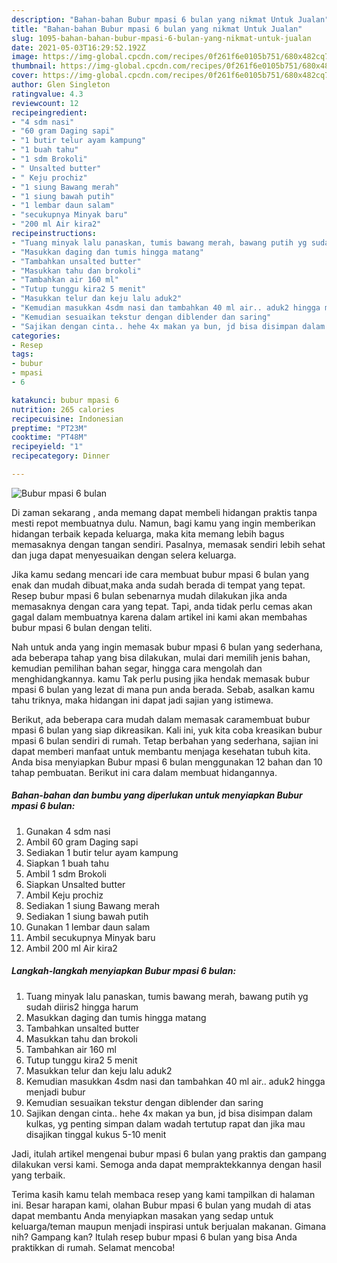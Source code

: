 ```yaml
---
description: "Bahan-bahan Bubur mpasi 6 bulan yang nikmat Untuk Jualan"
title: "Bahan-bahan Bubur mpasi 6 bulan yang nikmat Untuk Jualan"
slug: 1095-bahan-bahan-bubur-mpasi-6-bulan-yang-nikmat-untuk-jualan
date: 2021-05-03T16:29:52.192Z
image: https://img-global.cpcdn.com/recipes/0f261f6e0105b751/680x482cq70/bubur-mpasi-6-bulan-foto-resep-utama.jpg
thumbnail: https://img-global.cpcdn.com/recipes/0f261f6e0105b751/680x482cq70/bubur-mpasi-6-bulan-foto-resep-utama.jpg
cover: https://img-global.cpcdn.com/recipes/0f261f6e0105b751/680x482cq70/bubur-mpasi-6-bulan-foto-resep-utama.jpg
author: Glen Singleton
ratingvalue: 4.3
reviewcount: 12
recipeingredient:
- "4 sdm nasi"
- "60 gram Daging sapi"
- "1 butir telur ayam kampung"
- "1 buah tahu"
- "1 sdm Brokoli"
- " Unsalted butter"
- " Keju prochiz"
- "1 siung Bawang merah"
- "1 siung bawah putih"
- "1 lembar daun salam"
- "secukupnya Minyak baru"
- "200 ml Air kira2"
recipeinstructions:
- "Tuang minyak lalu panaskan, tumis bawang merah, bawang putih yg sudah diiris2 hingga harum"
- "Masukkan daging dan tumis hingga matang"
- "Tambahkan unsalted butter"
- "Masukkan tahu dan brokoli"
- "Tambahkan air 160 ml"
- "Tutup tunggu kira2 5 menit"
- "Masukkan telur dan keju lalu aduk2"
- "Kemudian masukkan 4sdm nasi dan tambahkan 40 ml air.. aduk2 hingga menjadi bubur"
- "Kemudian sesuaikan tekstur dengan diblender dan saring"
- "Sajikan dengan cinta.. hehe 4x makan ya bun, jd bisa disimpan dalam kulkas, yg penting simpan dalam wadah tertutup rapat dan jika mau disajikan tinggal kukus 5-10 menit"
categories:
- Resep
tags:
- bubur
- mpasi
- 6

katakunci: bubur mpasi 6 
nutrition: 265 calories
recipecuisine: Indonesian
preptime: "PT23M"
cooktime: "PT48M"
recipeyield: "1"
recipecategory: Dinner

---
```



![Bubur mpasi 6 bulan](https://img-global.cpcdn.com/recipes/0f261f6e0105b751/680x482cq70/bubur-mpasi-6-bulan-foto-resep-utama.jpg)

Di zaman  sekarang , anda memang dapat membeli hidangan praktis tanpa mesti repot membuatnya dulu. Namun, bagi kamu yang ingin memberikan hidangan terbaik kepada keluarga, maka kita memang lebih bagus memasaknya dengan tangan sendiri. Pasalnya, memasak sendiri lebih sehat dan juga dapat menyesuaikan dengan selera keluarga.

Jika kamu sedang mencari ide cara membuat bubur mpasi 6 bulan yang enak dan mudah dibuat,maka anda sudah berada di tempat yang tepat. Resep bubur mpasi 6 bulan  sebenarnya mudah dilakukan jika anda memasaknya dengan cara yang tepat. Tapi, anda tidak perlu cemas akan gagal dalam membuatnya 
karena dalam artikel ini kami akan membahas bubur mpasi 6 bulan dengan teliti.  



Nah untuk anda yang ingin memasak bubur mpasi 6 bulan yang sederhana, ada beberapa tahap yang bisa dilakukan, mulai dari memilih jenis bahan, kemudian pemilihan bahan segar, hingga cara mengolah dan menghidangkannya. kamu Tak perlu pusing jika hendak memasak bubur mpasi 6 bulan yang lezat di mana pun anda berada. Sebab, asalkan kamu  tahu triknya, maka hidangan ini dapat jadi sajian yang istimewa.

Berikut, ada beberapa cara mudah dalam memasak caramembuat bubur mpasi 6 bulan yang siap dikreasikan. Kali ini, yuk kita coba kreasikan bubur mpasi 6 bulan sendiri di rumah. Tetap berbahan yang sederhana, sajian ini dapat memberi manfaat untuk membantu menjaga kesehatan tubuh kita. Anda bisa menyiapkan Bubur mpasi 6 bulan menggunakan 12 bahan dan 10 tahap pembuatan. Berikut ini cara dalam membuat hidangannya.

<!--inarticleads1-->

##### Bahan-bahan dan bumbu yang diperlukan untuk menyiapkan Bubur mpasi 6 bulan:

1. Gunakan 4 sdm nasi
1. Ambil 60 gram Daging sapi
1. Sediakan 1 butir telur ayam kampung
1. Siapkan 1 buah tahu
1. Ambil 1 sdm Brokoli
1. Siapkan  Unsalted butter
1. Ambil  Keju prochiz
1. Sediakan 1 siung Bawang merah
1. Sediakan 1 siung bawah putih
1. Gunakan 1 lembar daun salam
1. Ambil secukupnya Minyak baru
1. Ambil 200 ml Air kira2




<!--inarticleads2-->

##### Langkah-langkah menyiapkan Bubur mpasi 6 bulan:

1. Tuang minyak lalu panaskan, tumis bawang merah, bawang putih yg sudah diiris2 hingga harum
1. Masukkan daging dan tumis hingga matang
1. Tambahkan unsalted butter
1. Masukkan tahu dan brokoli
1. Tambahkan air 160 ml
1. Tutup tunggu kira2 5 menit
1. Masukkan telur dan keju lalu aduk2
1. Kemudian masukkan 4sdm nasi dan tambahkan 40 ml air.. aduk2 hingga menjadi bubur
1. Kemudian sesuaikan tekstur dengan diblender dan saring
1. Sajikan dengan cinta.. hehe 4x makan ya bun, jd bisa disimpan dalam kulkas, yg penting simpan dalam wadah tertutup rapat dan jika mau disajikan tinggal kukus 5-10 menit




Jadi, itulah artikel mengenai  bubur mpasi 6 bulan  yang praktis dan gampang dilakukan versi kami. Semoga anda dapat mempraktekkannya dengan hasil yang terbaik. 

Terima kasih kamu telah membaca resep yang kami tampilkan di halaman ini. Besar harapan kami, olahan  Bubur mpasi 6 bulan yang mudah di atas dapat membantu Anda menyiapkan masakan yang sedap untuk keluarga/teman maupun menjadi inspirasi untuk berjualan makanan. Gimana nih? Gampang kan? Itulah resep bubur mpasi 6 bulan yang bisa Anda praktikkan di rumah. Selamat mencoba!

